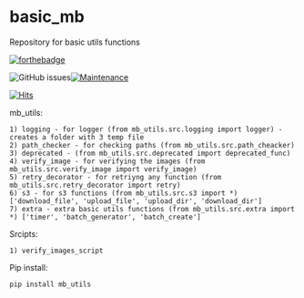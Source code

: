 # basic_mb
Repository for basic utils functions

[![forthebadge](https://forthebadge.com/images/badges/made-with-python.svg)](https://www.python.org/)

<img alt="GitHub issues" src="https://img.shields.io/github/issues/bigmb/basic_mb">[![Maintenance](https://img.shields.io/badge/Maintained%3F-yes-green.svg)](https://github.com/bigmb/mb_pandas/graphs/commit-activity)

[![Hits](https://hits.seeyoufarm.com/api/count/incr/badge.svg?url=https%3A%2F%2Fgithub.com%2Fbigmb%2Fmb_utils&count_bg=%2379C83D&title_bg=%23555555&icon=&icon_color=%23E7E7E7&title=hits&edge_flat=false)](https://hits.seeyoufarm.com)

mb_utils:

    1) logging - for logger (from mb_utils.src.logging import logger) - creates a folder with 3 temp file
    2) path_checker - for checking paths (from mb_utils.src.path_cheacker)
    3) deprecated - (from mb_utils.src.deprecated import deprecated_func)
    4) verify_image - for verifying the images (from mb_utils.src.verify_image import verify_image)
    5) retry_decorator - for retriyng any function (from mb_utils.src.retry_decorator import retry)
    6) s3 - for s3 functions (from mb_utils.src.s3 import *) ['download_file', 'upload_file', 'upload_dir', 'download_dir']
    7) extra - extra basic utils functions (from mb_utils.src.extra import *) ['timer', 'batch_generator', 'batch_create']

Srcipts:

    1) verify_images_script

Pip install:

    pip install mb_utils

